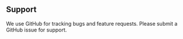 ## Support

We use GitHub for tracking bugs and feature requests. Please submit a GitHub issue for support.
